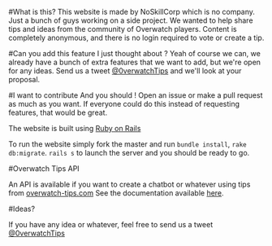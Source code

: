 #What is this?
This website is made by NoSkillCorp which is no company. Just a bunch of guys working on a side project.
We wanted to help share tips and ideas from the community of Overwatch players.
Content is completely anonymous, and there is no login required to vote or create a tip.

#Can you add this feature I just thought about ?
Yeah of course we can, we already have a bunch of extra features that we want to add, but we're open for any ideas.
Send us a tweet [@0verwatchTips](https://twitter.com/0verwatchTips) and we'll look at your proposal.

#I want to contribute
And you should ! Open an issue or make a pull request as much as you want.
If everyone could do this instead of requesting features, that would be great.

The website is built using [Ruby on Rails](http://rubyonrails.org/)

To run the website simply fork the master and run `bundle install`, `rake db:migrate`.
`rails s` to launch the server and you should be ready to go.

#Overwatch Tips API

An API is available if you want to create a chatbot or whatever using tips from [overwatch-tips.com](http://www.overwatch-tips.com)
See the documentation available [here](https://github.com/NoSkillCorp/overwatch-tips/blob/master/API.md).

#Ideas? 

If you have any idea or whatever, feel free to send us a tweet [@0verwatchTips](https://twitter.com/0verwatchTips)
